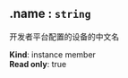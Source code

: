 <a name="module_miot/Device--module.exports..IDevice+name"></a>

## .name : <code>string</code>
开发者平台配置的设备的中文名

**Kind**: instance member  
**Read only**: true  
